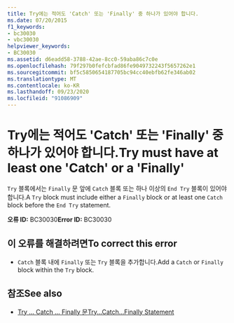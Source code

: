 ```yaml
---
title: Try에는 적어도 'Catch' 또는 'Finally' 중 하나가 있어야 합니다.
ms.date: 07/20/2015
f1_keywords:
- bc30030
- vbc30030
helpviewer_keywords:
- BC30030
ms.assetid: d6eadd58-3788-42ae-8cc0-59aba86c7c0e
ms.openlocfilehash: 79f297b0fefcbfad86fe9049732243f5657262e1
ms.sourcegitcommit: bf5c5850654187705bc94cc40ebfb62fe346ab02
ms.translationtype: MT
ms.contentlocale: ko-KR
ms.lasthandoff: 09/23/2020
ms.locfileid: "91086909"
---
```

# <a name="try-must-have-at-least-one-catch-or-a-finally"></a><span data-ttu-id="fd872-102">Try에는 적어도 'Catch' 또는 'Finally' 중 하나가 있어야 합니다.</span><span class="sxs-lookup"><span data-stu-id="fd872-102">Try must have at least one 'Catch' or a 'Finally'</span></span>

<span data-ttu-id="fd872-103">`Try` 블록에서는 `Finally` 문 앞에 `Catch` 블록 또는 하나 이상의 `End Try` 블록이 있어야 합니다.</span><span class="sxs-lookup"><span data-stu-id="fd872-103">A `Try` block must include either a `Finally` block or at least one `Catch` block before the `End Try` statement.</span></span>  
  
 <span data-ttu-id="fd872-104">**오류 ID:** BC30030</span><span class="sxs-lookup"><span data-stu-id="fd872-104">**Error ID:** BC30030</span></span>  
  
## <a name="to-correct-this-error"></a><span data-ttu-id="fd872-105">이 오류를 해결하려면</span><span class="sxs-lookup"><span data-stu-id="fd872-105">To correct this error</span></span>  
  
- <span data-ttu-id="fd872-106">`Catch` 블록 내에 `Finally` 또는 `Try` 블록을 추가합니다.</span><span class="sxs-lookup"><span data-stu-id="fd872-106">Add a `Catch` or `Finally` block within the `Try` block.</span></span>  
  
## <a name="see-also"></a><span data-ttu-id="fd872-107">참조</span><span class="sxs-lookup"><span data-stu-id="fd872-107">See also</span></span>

- [<span data-ttu-id="fd872-108">Try ... Catch ... Finally 문</span><span class="sxs-lookup"><span data-stu-id="fd872-108">Try...Catch...Finally Statement</span></span>](../language-reference/statements/try-catch-finally-statement.md)
